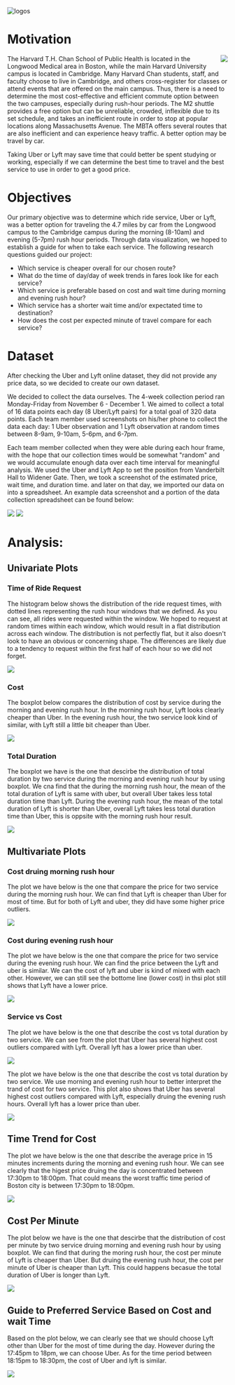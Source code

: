 


<img src="Images/UberLyftLogos_Smaller.jpg" alt="logos">


# Motivation

<img src="Images/UberLyftGoogleMap.jpg" align="right">
The Harvard T.H. Chan School of Public Health is located in the Longwood Medical area in Boston, while the main Harvard University campus is located in Cambridge. Many Harvard Chan students, staff, and faculty choose to live in Cambridge, and others cross-register for classes or attend events that are offered on the main campus. Thus, there is a need to determine the most cost-effective and efficient commute option between the two campuses, especially during rush-hour periods. The M2 shuttle provides a free option but can be unreliable, crowded, inflexible due to its set schedule, and takes an inefficient route in order to stop at popular locations along Massachusetts Avenue. The MBTA offers several routes that are also inefficient and can experience heavy traffic. A better option may be travel by car.

Taking Uber or Lyft may save time that could better be spent studying or working, especially if we can determine the best time to travel and the best service to use in order to get a good price. 


# Objectives

Our primary objective was to determine which ride service, Uber or Lyft, was a better option for traveling the 4.7 miles by car from the Longwood campus to the Cambridge campus during the morning (8-10am) and evening (5-7pm) rush hour periods. Through data visualization, we hoped to establish a guide for when to take each service. The following research questions guided our project:

* Which service is cheaper overall for our chosen route?
* What do the time of day/day of week trends in fares look like for each service?
* Which service is preferable based on cost and wait time during morning and evening rush hour?
* Which service has a shorter wait time and/or expectated time to destination?
* How does the cost per expected minute of travel compare for each service?


# Dataset

After checking the Uber and Lyft online dataset, they did not provide any price data, so we decided to create our own dataset.

We decided to collect the data ourselves. The 4-week collection period ran Monday-Friday from November 6 - December 1. We aimed to collect a total of 16 data points each day (8 Uber/Lyft pairs) for a total goal of 320 data points. Each team member used screenshots on his/her phone to collect the data each day: 1 Uber observation and 1 Lyft observation at random times between 8-9am, 9-10am, 5-6pm, and 6-7pm.

Each team member collected when they were able during each hour frame, with the hope that our collection times would be somewhat "random" and we would accumulate enough data over each time interval for meaningful analysis. We used the Uber and Lyft App to set the position from Vanderbilt Hall to Widener Gate. Then, we took a screenshot of the estimated price, wait time, and duration time. and later on that day, we imported our data on into a spreadsheet. An example data screenshot and a portion of the data collection spreadsheet can be found below:


![](Images/Uber_Screenshot_Resized.png) ![](Images/Lyft_Screenshot_Resized.png)


# Analysis:


## Univariate Plots

### Time of Ride Request

The histogram below shows the distribution of the ride request times, with dotted lines representing the rush hour windows that we defined. As you can see, all rides were requested within the window. We hoped to request at random times within each window, which would result in a flat distribution across each window. The distribution is not perfectly flat, but it also doesn't look to have an obvious or concerning shape. The differences are likely due to a tendency to request within the first half of each hour so we did not forget.


![](Plots/ridereq_distr.png)


### Cost

The boxplot below compares the distribution of cost by service during the morning and evening rush hour. In the morning rush hour, Lyft looks clearly cheaper than Uber. In the evening rush hour, the two service look kind of similar, with Lyft still a little bit cheaper than Uber.

![](Plots/ridecost_distr_boxp.png)


### Total Duration

The boxplot we have is the one that descirbe the distribution of total duration by two service during the morning and evening rush hour by using boxplot. We cna find that the during the morning rush hour, the mean of the total duration of Lyft is same with uber, but overall Uber takes less total duration time than Lyft. During the evening rush hour, the mean of the total duration of Lyft is shorter than Uber, overall Lyft takes less total duration time than Uber, this is oppsite with the morning rush hour result. 


![](Plots/totalduration_boxp.png)



## Multivariate Plots


### Cost druing morning rush hour

The plot we have below is the one that compare the price for two service during the morning rush hour. We can find that Lyft is cheaper than Uber for most of time. But for both of Lyft and uber, they did have some higher price outliers.

![](Plots/price_am.png) 

### Cost during evening rush hour

The plot we have below is the one that compare the price for two service during the evening rush hour. We can find the price between the Lyft and uber is similar. We can the cost of lyft and uber is kind of mixed with each other. However, we can still see the bottome line (lower cost) in thsi plot still shows that Lyft have a lower price. 

![](Plots/price_pm.png)


### Service vs Cost

The plot we have below is the one that describe the cost vs total duration by two service. We can see from the plot that Uber has several highest cost outliers compared with Lyft. Overall lyft has a lower price than uber. 


![](Plots/cost_totalduration.png)


The plot we have below is the one that describe the cost vs total duration by two service. We use morning and evening rush hour to better interpret the trand of cost for two service. This plot also shows that Uber has several highest cost outliers compared with Lyft, especially druing the evening rush hours. Overall lyft has a lower price than uber.

![](Plots/cost_dur.png)










## Time Trend for Cost

The plot we have below is the one that describe the average price in 15 minutes increments during the morning and evening rush hour. We can see clearly that the higest price druing the day is concentrated between 17:30pm to 18:00pm. That could means the worst traffic time period of Boston city is between 17:30pm to 18:00pm.

![](Plots/pricein15min.png)





## Cost Per Minute




The plot below we have is the one that descirbe that the distribution of cost per minute by two service druing morning and evening rush hour by using boxplot. We can find that during the moring rush hour, the cost per minute of Lyft is cheaper than Uber. But druing the evening rush hour, the cost per minute of Uber is cheaper than Lyft. This could happens becasue the total duration of Uber is longer than Lyft. 



![](Plots/cost_per_min_boxp.png)




## Guide to Preferred Service Based on Cost and wait Time

Based on the plot below, we can clearly see that we should choose Lyft other than Uber for the most of time during the day. However during the 17:45pm to 18pm, we can choose Uber. As for the time period between 18:15pm to 18:30pm, the cost of Uber and lyft is similar. 

![](Plots/choicescheme_lyft.png)









